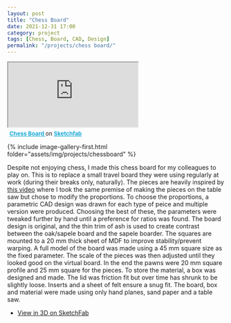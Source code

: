 ```yaml
---
layout: post
title: "Chess Board"
date: 2021-12-31 17:00
category: project
tags: [Chess, Board, CAD, Design]
permalink: "/projects/chess board/"
---
```


<div>
<span class="image left"> 
<div class="ratio-16-9">  <iframe class="ratio-inner" title="Chess Board" allowfullscreen mozallowfullscreen="true" webkitallowfullscreen="true" allow="autoplay; fullscreen; xr-spatial-tracking" xr-spatial-tracking execution-while-out-of-viewport execution-while-not-rendered web-share src="https://sketchfab.com/models/364d6130a6a14480897c70906d7259a5/embed"> </iframe> <p style="font-size: 13px; font-weight: normal; margin: 5px;"> <a href="https://sketchfab.com/3d-models/chess-board-364d6130a6a14480897c70906d7259a5?utm_medium=embed&utm_campaign=share-popup&utm_content=364d6130a6a14480897c70906d7259a5" target="_blank" style="font-weight: bold; color: #1CAAD9;"> Chess Board </a>  on <a href="https://sketchfab.com?utm_medium=embed&utm_campaign=share-popup&utm_content=364d6130a6a14480897c70906d7259a5" target="_blank" style="font-weight: bold; color: #1CAAD9;">Sketchfab</a></p></div>
<p>{% include image-gallery-first.html folder="assets/img/projects/chessboard" %}</p>
</span>

<p>
Despite not enjoying chess, I made this chess board for my colleagues to play on. This is to replace a small travel board they were using regularly at work (during their breaks only, naturally). The pieces are heavily inspired by <a href="https://youtu.be/FW6P9rNeIYk">this video</a> where I took the same premise of making the pieces on the table saw but chose to modify the proportions. To choose the proportions, a parametric CAD design was drawn for each type of peice and multiple version were produced. Choosing the best of these, the parameters were tweaked further by hand until a preference for ratios was found. The board design is original, and the thin trim of ash is used to create contrast between the oak/sapele board and the sapele boarder. The squares are mounted to a 20 mm thick sheet of MDF to improve stability/prevent warping. A full model of the board was made using a 45 mm square size as the fixed parameter. The scale of the pieces was then adjusted until they looked good on the virtual board. In the end the pawns were 20 mm square profile and 25 mm square for the pieces. To store the material, a box was designed and made. The lid was friction fit but over time has shrunk to be slightly loose. Inserts and a sheet of felt ensure a snug fit. The board, box and material were made using only hand planes, sand paper and a table saw.
</p>


</div>


<ul class="actions">
    <li><a class="button" target="_blank" href="https://sketchfab.com/3d-models/chess-board-364d6130a6a14480897c70906d7259a5"><span class="fa fa-cube"></span> View in 3D on SketchFab</a></li>
</ul>

